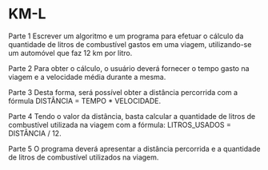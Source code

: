 # KM-L




Parte 1
Escrever um algoritmo e um programa para efetuar o cálculo da quantidade de litros de combustível gastos em uma viagem,
utilizando-se um automóvel que faz 12 km por litro.

Parte 2
Para obter o cálculo, o usuário deverá fornecer o tempo gasto na viagem e a velocidade média durante a mesma.

Parte 3
Desta forma, será possível obter a distância percorrida com a fórmula DISTÂNCIA = TEMPO * VELOCIDADE.

Parte 4
Tendo o valor da distância, basta calcular a quantidade de litros de combustível utilizada na viagem com a fórmula: LITROS_USADOS = DISTÂNCIA / 12.

Parte 5
O programa deverá apresentar a distância percorrida e a quantidade de litros de combustível utilizados na viagem.
